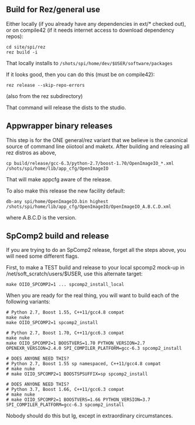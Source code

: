 Build for Rez/general use
-------------------------

Either locally (if you already have any dependencies in ext/* checked out),
or on compile42 (if it needs internet access to download dependency repos):

    cd site/spi/rez
    rez build -i

That locally installs to `/shots/spi/home/dev/$USER/software/packages`

If it looks good, then you can do this (must be on compile42):

    rez release --skip-repo-errors

(also from the rez subdirectory)

That command will release the dists to the studio.


Appwrapper binary releases
--------------------------

This step is for the ONE general/rez variant that we believe is the
canonical source of command line oiiotool and maketx. After building and
releasing all rez distros as above,

    cp build/release/gcc-6.3/python-2.7/boost-1.70/OpenImageIO_*.xml /shots/spi/home/lib/app_cfg/OpenImageIO

That will make appcfg aware of the release.

To also make this release the new facility default:

    db-any spi/home/OpenImageIO.bin highest /shots/spi/home/lib/app_cfg/OpenImageIO/OpenImageIO_A.B.C.D.xml

where A.B.C.D is the version.


SpComp2 build and release
-------------------------

If you are trying to do an SpComp2 release, forget all the steps above, you
will need some different flags.

First, to make a TEST build and release to your local spcomp2 mock-up
in /net/soft_scratch/users/$USER, use this alternate target:

    make OIIO_SPCOMP2=1 ... spcomp2_install_local

When you are ready for the real thing, you will want to build each of the
following variants:

    # Python 2.7, Boost 1.55, C++11/gcc4.8 compat
    make nuke
    make OIIO_SPCOMP2=1 spcomp2_install

    # Python 2.7, Boost 1.70, C++11/gcc6.3 compat
    make nuke
    make OIIO_SPCOMP2=1 BOOSTVERS=1.70 PYTHON_VERSION=2.7 OPENEXR_VERSION=2.4.0 SPI_COMPILER_PLATFORM=gcc-6.3 spcomp2_install

    # DOES ANYONE NEED THIS?
    # Python 2.7, Boost 1.55 sp namespaced, C++11/gcc4.8 compat
    # make nuke
    # make OIIO_SPCOMP2=1 BOOSTSPSUFFIX=sp spcomp2_install

    # DOES ANYONE NEED THIS?
    # Python 3.7, Boost 1.66, C++11/gcc6.3 compat
    # make nuke
    # make OIIO_SPCOMP2=1 BOOSTVERS=1.66 PYTHON_VERSION=3.7 SPI_COMPILER_PLATFORM=gcc-6.3 spcomp2_install

Nobody should do this but lg, except in extraordinary circumstances.
